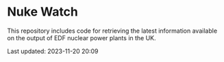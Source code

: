 # Nuke Watch

This repository includes code for retrieving the latest information available on the output of EDF nuclear power plants in the UK.

Last updated: 2023-11-20 20:09